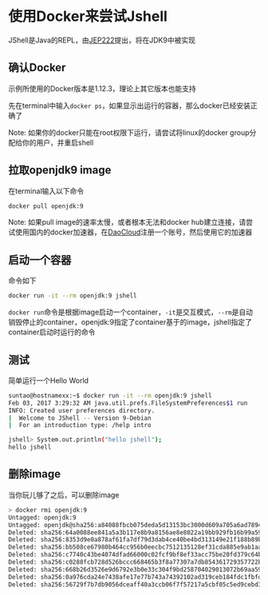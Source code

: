 # 使用Docker来尝试Jshell

JShell是Java的REPL，由[JEP222](http://openjdk.java.net/jeps/222)提出，将在JDK9中被实现

## 确认Docker

示例所使用的Docker版本是1.12.3，理论上其它版本也能支持

先在terminal中输入```docker ps```，如果显示出运行的容器，那么docker已经安装正确了

Note: 如果你的docker只能在root权限下运行，请尝试将linux的docker group分配给你的用户，并重启shell

## 拉取openjdk9 image

在terminal输入以下命令

```bash
docker pull openjdk:9
```

Note: 如果pull image的速率太慢，或者根本无法和docker hub建立连接，请尝试使用国内的docker加速器，在[DaoCloud](https://www.daocloud.io/mirror#accelerator-doc)注册一个账号，然后使用它的加速器

## 启动一个容器

命令如下

```bash
docker run -it --rm openjdk:9 jshell
```

```docker run```命令是根据image启动一个container，```-it```是交互模式，```--rm```是自动销毁停止的container，openjdk:9指定了container基于的image，jshell指定了container启动时运行的命令

## 测试

简单运行一个Hello World

```bash
suntao@hostnamexx:~$ docker run -it --rm openjdk:9 jshell
Feb 03, 2017 3:29:32 AM java.util.prefs.FileSystemPreferences$1 run
INFO: Created user preferences directory.
|  Welcome to JShell -- Version 9-Debian
|  For an introduction type: /help intro

jshell> System.out.println("hello jshell");
hello jshell
```

## 删除image

当你玩儿够了之后，可以删除image

```bash
> docker rmi openjdk:9
Untagged: openjdk:9
Untagged: openjdk@sha256:a84088fbcb075deda5d13153bc3000d609a705a6ad7894593eacc5deaf55060e
Deleted: sha256:64a0088ee841a5a3b117e8b9a8156ae8e8022a19bb929fb16b99a59032f946d0
Deleted: sha256:8353d9e0a878af61fa7df79d3dab4ce40be4bd313149e21f188b89bd441eb8cb
Deleted: sha256:bb508ce67980b464cc956b0eecbc7512135128ef31cda885e9ab1aa6ede683e4
Deleted: sha256:c7740c43be4074dfad66000c02fcf9bf8ef33acc75be20fd379c64b473464b30
Deleted: sha256:c0288fcb728d526bccc668465b3f8a77307a7db854361729357722b9b5107cbf
Deleted: sha256:668b26d3526e9d6792e3b0e33c304f9bd258704029013072b69aa591a92cb8af
Deleted: sha256:0a976cda24e7438afe17e77b743a74392102ad319ceb184fdc1fbfd7089a5153
Deleted: sha256:56729f7b7db9056dceaff40a3ccb06f7f57217a5cbf05c5ed9cebd39ce57b6fc
```